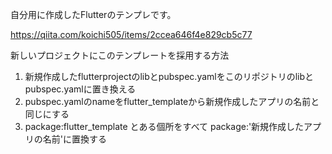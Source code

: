 自分用に作成したFlutterのテンプレです。

https://qiita.com/koichi505/items/2ccea646f4e829cb5c77

新しいプロジェクトにこのテンプレートを採用する方法
1. 新規作成したflutterprojectのlibとpubspec.yamlをこのリポジトリのlibとpubspec.yamlに置き換える
3. pubspec.yamlのnameをflutter_templateから新規作成したアプリの名前と同じにする
4. package:flutter_template とある個所をすべて package:'新規作成したアプリの名前'に置換する

